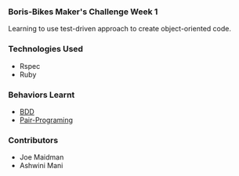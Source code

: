 ### Boris-Bikes Maker's Challenge Week 1

Learning to use test-driven approach to create object-oriented code.

### Technologies Used
- Rspec
- Ruby

### Behaviors Learnt
- [BDD](https://github.com/makersacademy/course/blob/master/pills/bdd_cycle.md)
- [Pair-Programing](https://github.com/makersacademy/course/blob/master/pills/pairing.md)

### Contributors
- Joe Maidman
- Ashwini Mani
